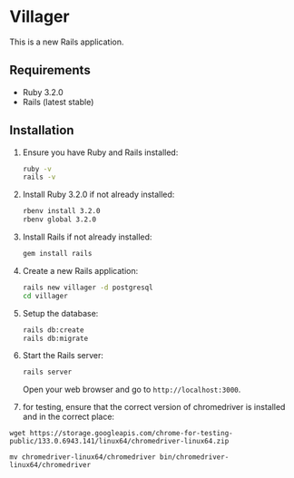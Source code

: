 # Villager

This is a new Rails application.

## Requirements

- Ruby 3.2.0
- Rails (latest stable)

## Installation

1. Ensure you have Ruby and Rails installed:

    ```sh
    ruby -v
    rails -v
    ```

2. Install Ruby 3.2.0 if not already installed:

    ```sh
    rbenv install 3.2.0
    rbenv global 3.2.0
    ```

3. Install Rails if not already installed:

    ```sh
    gem install rails
    ```

4. Create a new Rails application:

    ```sh
    rails new villager -d postgresql
    cd villager
    ```

5. Setup the database:

    ```sh
    rails db:create
    rails db:migrate
    ```

6. Start the Rails server:

    ```sh
    rails server
    ```

    Open your web browser and go to `http://localhost:3000`.

7. for testing, ensure that the correct version of chromedriver is installed and in the correct place: 
```
wget https://storage.googleapis.com/chrome-for-testing-public/133.0.6943.141/linux64/chromedriver-linux64.zip

mv chromedriver-linux64/chromedriver bin/chromedriver-linux64/chromedriver
```